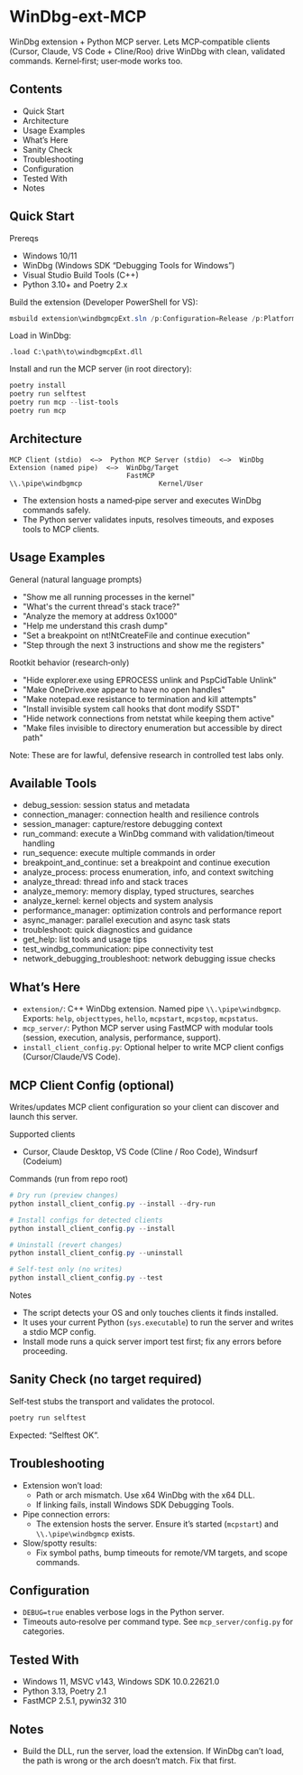 # WinDbg‑ext‑MCP

WinDbg extension + Python MCP server. Lets MCP‑compatible clients (Cursor, Claude, VS Code + Cline/Roo) drive WinDbg with clean, validated commands. Kernel‑first; user‑mode works too.

## Contents
- Quick Start
- Architecture
- Usage Examples
- What’s Here
- Sanity Check
- Troubleshooting
- Configuration
- Tested With
- Notes

## Quick Start

Prereqs
- Windows 10/11
- WinDbg (Windows SDK “Debugging Tools for Windows”)
- Visual Studio Build Tools (C++)
- Python 3.10+ and Poetry 2.x

Build the extension (Developer PowerShell for VS):
```powershell
msbuild extension\windbgmcpExt.sln /p:Configuration=Release /p:Platform=x64
```

Load in WinDbg:
```text
.load C:\path\to\windbgmcpExt.dll
```

Install and run the MCP server (in root directory):
```powershell
poetry install
poetry run selftest
poetry run mcp --list-tools
poetry run mcp
```

## Architecture
```text
MCP Client (stdio)  <—>  Python MCP Server (stdio)  <—>  WinDbg Extension (named pipe)  <—>  WinDbg/Target
                             FastMCP                      \\.\pipe\windbgmcp                   Kernel/User
```
- The extension hosts a named‑pipe server and executes WinDbg commands safely.
- The Python server validates inputs, resolves timeouts, and exposes tools to MCP clients.

## Usage Examples

General (natural language prompts)
- "Show me all running processes in the kernel"
- "What's the current thread's stack trace?"
- "Analyze the memory at address 0x1000"
- "Help me understand this crash dump"
- "Set a breakpoint on nt!NtCreateFile and continue execution"
- "Step through the next 3 instructions and show me the registers"

Rootkit behavior (research‑only)
- "Hide explorer.exe using EPROCESS unlink and PspCidTable Unlink"
- "Make OneDrive.exe appear to have no open handles"
- "Make notepad.exe resistance to termination and kill attempts"
- "Install invisible system call hooks that dont modify SSDT"
- "Hide network connections from netstat while keeping them active"
- "Make files invisible to directory enumeration but accessible by direct path"

Note: These are for lawful, defensive research in controlled test labs only.

## Available Tools
- debug_session: session status and metadata
- connection_manager: connection health and resilience controls
- session_manager: capture/restore debugging context
- run_command: execute a WinDbg command with validation/timeout handling
- run_sequence: execute multiple commands in order
- breakpoint_and_continue: set a breakpoint and continue execution
- analyze_process: process enumeration, info, and context switching
- analyze_thread: thread info and stack traces
- analyze_memory: memory display, typed structures, searches
- analyze_kernel: kernel objects and system analysis
- performance_manager: optimization controls and performance report
- async_manager: parallel execution and async task stats
- troubleshoot: quick diagnostics and guidance
- get_help: list tools and usage tips
- test_windbg_communication: pipe connectivity test
- network_debugging_troubleshoot: network debugging issue checks

## What’s Here
- `extension/`: C++ WinDbg extension. Named pipe `\\.\pipe\windbgmcp`. Exports: `help`, `objecttypes`, `hello`, `mcpstart`, `mcpstop`, `mcpstatus`.
- `mcp_server/`: Python MCP server using FastMCP with modular tools (session, execution, analysis, performance, support).
- `install_client_config.py`: Optional helper to write MCP client configs (Cursor/Claude/VS Code).

## MCP Client Config (optional)
Writes/updates MCP client configuration so your client can discover and launch this server.

Supported clients
- Cursor, Claude Desktop, VS Code (Cline / Roo Code), Windsurf (Codeium)

Commands (run from repo root)
```powershell
# Dry run (preview changes)
python install_client_config.py --install --dry-run

# Install configs for detected clients
python install_client_config.py --install

# Uninstall (revert changes)
python install_client_config.py --uninstall

# Self-test only (no writes)
python install_client_config.py --test
```
Notes
- The script detects your OS and only touches clients it finds installed.
- It uses your current Python (`sys.executable`) to run the server and writes a stdio MCP config.
- Install mode runs a quick server import test first; fix any errors before proceeding.

## Sanity Check (no target required)
Self‑test stubs the transport and validates the protocol.
```powershell
poetry run selftest
```
Expected: “Selftest OK”.

## Troubleshooting
- Extension won’t load:
  - Path or arch mismatch. Use x64 WinDbg with the x64 DLL.
  - If linking fails, install Windows SDK Debugging Tools.
- Pipe connection errors:
  - The extension hosts the server. Ensure it’s started (`mcpstart`) and `\\.\pipe\windbgmcp` exists.
- Slow/spotty results:
  - Fix symbol paths, bump timeouts for remote/VM targets, and scope commands.

## Configuration
- `DEBUG=true` enables verbose logs in the Python server.
- Timeouts auto‑resolve per command type. See `mcp_server/config.py` for categories.

## Tested With
- Windows 11, MSVC v143, Windows SDK 10.0.22621.0
- Python 3.13, Poetry 2.1
- FastMCP 2.5.1, pywin32 310

## Notes
- Build the DLL, run the server, load the extension. If WinDbg can’t load, the path is wrong or the arch doesn’t match. Fix that first.
